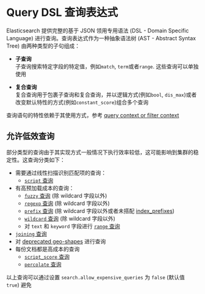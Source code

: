 # Query DSL 查询表达式

Elasticsearch 提供完整的基于 JSON 领用专用语法 (DSL - Domain Specific Language) 进行查询。查询表达式作为一种抽象语法树 (AST - Abstract Syntax Tree) 由两种类型的子句组成：

- **子查询** <br>
子查询搜索特定字段的特定值，例如`match`, `term`或者`range`. 这些查询可以单独使用

- **复合查询** <br>
复合查询用于包裹子查询和复合查询，并以逻辑方式(例如`bool`, `dis_max`)或者改变默认特性的方式(例如`constant_score`)组合多个查询

查询语句的特性依赖于其使用方式，参考 [query context or filter context](https://www.elastic.co/guide/en/elasticsearch/reference/7.15/query-filter-context.html)

## 允许低效查询

部分类型的查询由于其实现方式一般情况下执行效率较低，这可能影响到集群的稳定性。这查询分类如下：

- 需要通过线性扫描识别匹配项的查询：
  * [`script` 查询](https://www.elastic.co/guide/en/elasticsearch/reference/7.15/query-dsl-script-query.html)
- 有高预加载成本的查询：
  * [`fuzzy` 查询](https://www.elastic.co/guide/en/elasticsearch/reference/7.15/query-dsl-fuzzy-query.html) (除 wildcard 字段以外)
  * [`regexp` 查询](https://www.elastic.co/guide/en/elasticsearch/reference/7.15/query-dsl-regexp-query.html) (除 wildcard 字段以外)
  * [`prefix` 查询](https://www.elastic.co/guide/en/elasticsearch/reference/7.15/query-dsl-prefix-query.html) (除 wildcard 字段以外或者未搭配 [index_prefixes](https://www.elastic.co/guide/en/elasticsearch/reference/7.15/index-prefixes.html))
  * [`wildcard` 查询](https://www.elastic.co/guide/en/elasticsearch/reference/7.15/query-dsl-wildcard-query.html) (除 wildcard 字段以外)
  * 对 `text` 和 `keyword` 字段进行 [`range` 查询](https://www.elastic.co/guide/en/elasticsearch/reference/7.15/query-dsl-range-query.html)
- [`joining` 查询](https://www.elastic.co/guide/en/elasticsearch/reference/7.15/joining-queries.html)
- 对 [deprecated geo-shapes](https://www.elastic.co/guide/en/elasticsearch/reference/7.15/geo-shape.html#prefix-trees) 进行查询
- 每份文档都是高成本的查询
  * [`script_score` 查询](https://www.elastic.co/guide/en/elasticsearch/reference/7.15/query-dsl-script-score-query.html)
  * [`percolate` 查询](https://www.elastic.co/guide/en/elasticsearch/reference/7.15/query-dsl-percolate-query.html)

以上查询可以通过设置 `search.allow_expensive_queries` 为 `false` (默认值 `true`) 避免
